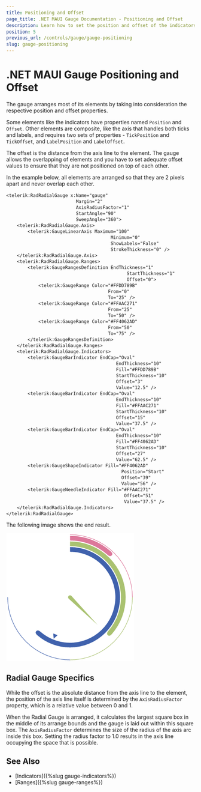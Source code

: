```yaml
---
title: Positioning and Offset
page_title: .NET MAUI Gauge Documentation - Positioning and Offset
description: Learn how to set the position and offset of the indicators when working with the Telerik Gauge for .NET MAUI control and learn what the Radial Gauge specifics are.
position: 5
previous_url: /controls/gauge/gauge-positioning
slug: gauge-positioning
---
```


# .NET MAUI Gauge Positioning and Offset

The gauge arranges most of its elements by taking into consideration the respective position and offset properties.

Some elements like the indicators have properties named `Position` and `Offset`. Other elements are composite, like the axis that handles both ticks and labels, and requires two sets of properties - `TickPosition` and `TickOffset`, and `LabelPosition` and `LabelOffset`.

The offset is the distance from the axis line to the element. The gauge allows the overlapping of elements and you have to set adequate offset values to ensure that they are not positioned on top of each other.

In the example below, all elements are arranged so that they are 2 pixels apart and never overlap each other.

```XAML
<telerik:RadRadialGauge x:Name="gauge"
						  Margin="2"
						  AxisRadiusFactor="1"
						  StartAngle="90"
						  SweepAngle="360">
    <telerik:RadRadialGauge.Axis>
        <telerik:GaugeLinearAxis Maximum="100"
                                       Minimum="0"
                                       ShowLabels="False"
                                       StrokeThickness="0" />
    </telerik:RadRadialGauge.Axis>
    <telerik:RadRadialGauge.Ranges>
        <telerik:GaugeRangesDefinition EndThickness="1"
                                             StartThickness="1"
                                             Offset="0">
            <telerik:GaugeRange Color="#FFDD789B"
                                      From="0"
                                      To="25" />
            <telerik:GaugeRange Color="#FFAAC271"
                                      From="25"
                                      To="50" />
            <telerik:GaugeRange Color="#FF4062AD"
                                      From="50"
                                      To="75" />
        </telerik:GaugeRangesDefinition>
    </telerik:RadRadialGauge.Ranges>
    <telerik:RadRadialGauge.Indicators>
        <telerik:GaugeBarIndicator EndCap="Oval"
                                         EndThickness="10"
                                         Fill="#FFDD789B"
                                         StartThickness="10"
                                         Offset="3"
                                         Value="12.5" />
        <telerik:GaugeBarIndicator EndCap="Oval"
                                         EndThickness="10"
                                         Fill="#FFAAC271"
                                         StartThickness="10"
                                         Offset="15"
                                         Value="37.5" />
        <telerik:GaugeBarIndicator EndCap="Oval"
                                         EndThickness="10"
                                         Fill="#FF4062AD"
                                         StartThickness="10"
                                         Offset="27"
                                         Value="62.5" />
        <telerik:GaugeShapeIndicator Fill="#FF4062AD"
                                           Position="Start"
                                           Offset="39"
                                           Value="56" />
        <telerik:GaugeNeedleIndicator Fill="#FFAAC271"
                                            Offset="51"
                                            Value="37.5" />
    </telerik:RadRadialGauge.Indicators>
</telerik:RadRadialGauge>
```

The following image shows the end result.

![Gauge position and offset](images/gauge-positioning.png)

## Radial Gauge Specifics

While the offset is the absolute distance from the axis line to the element, the position of the axis line itself is determined by the `AxisRadiusFactor` property, which is a relative value between 0 and 1.

When the Radial Gauge is arranged, it calculates the largest square box in the middle of its arrange bounds and the gauge is laid out within this square box. The `AxisRadiusFactor` determines the size of the radius of the axis arc inside this box. Setting the radius factor to 1.0 results in the axis line occupying the space that is possible.

## See Also

- [Indicators]({%slug gauge-indicators%})
- [Ranges]({%slug gauge-ranges%})
